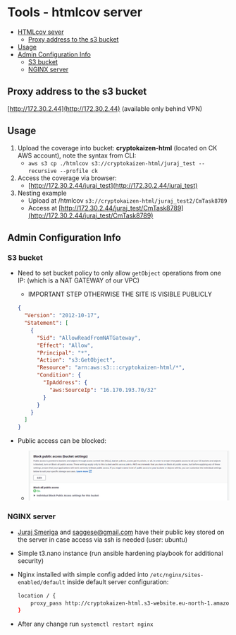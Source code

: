 # Tools - htmlcov server



<!-- toc -->

- [HTMLcov sever](#HTMLcov-sever)
  * [Proxy address to the s3 bucket](#Proxy-address-to-the-s3-bucket)
- [Usage](#usage)
- [Admin Configuration Info](#admin-configuration-info)
  * [S3 bucket](#s3-bucket)
  * [NGINX server](#nginx-server)

<!-- tocstop -->

## Proxy address to the s3 bucket

[http://172.30.2.44](http://172.30.2.44) (available only behind VPN)

## Usage

1. Upload the coverage into bucket: **cryptokaizen-html** (located on CK AWS
   account), note the syntax from CLI:
   - `aws s3 cp ./htmlcov s3://cryptokaizen-html/juraj_test --recursive --profile ck`
2. Access the coverage via browser:
   - [http://172.30.2.44/juraj_test](http://172.30.2.44/juraj_test)
3. Nesting example
   - Upload at /htmlcov `s3://cryptokaizen-html/juraj_test2/CmTask8789`
   - Access at
     [http://172.30.2.44/juraj_test/CmTask8789](http://172.30.2.44/juraj_test/CmTask8789)

## Admin Configuration Info

### S3 bucket

- Need to set bucket policy to only allow `getObject` operations from one IP:
  (which is a NAT GATEWAY of our VPC)
  - IMPORTANT STEP OTHERWISE THE SITE IS VISIBLE PUBLICLY
  
  ```json
  {
    "Version": "2012-10-17",
    "Statement": [
      {
        "Sid": "AllowReadFromNATGateway",
        "Effect": "Allow",
        "Principal": "*",
        "Action": "s3:GetObject",
        "Resource": "arn:aws:s3:::cryptokaizen-html/*",
        "Condition": {
          "IpAddress": {
            "aws:SourceIp": "16.170.193.70/32"
          }
        }
      }
    ]
  }
  ```
- Public access can be blocked:
  - ![NGINX server](Tools_htmlcov_server_figs/image1.png)

### NGINX server

- [Juraj Smeriga](mailto:juraj.smeriga@simkoit.com) and
  [saggese@gmail.com](mailto:saggese@gmail.com) have their public key stored on
  the server in case access via ssh is needed (user: ubuntu)
- Simple t3.nano instance (run ansible hardening playbook for additional
  security)
- Nginx installed with simple config added into `/etc/nginx/sites-enabled/default`
  inside default server configuration:

  ```bash
  location / {
      proxy_pass http://cryptokaizen-html.s3-website.eu-north-1.amazonaws.com/;
  }
  ```

- After any change run `systemctl restart nginx`
